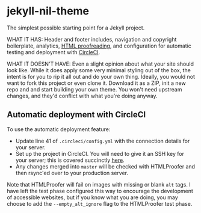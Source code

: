 # jekyll-nil-theme

The simplest possible starting point for a Jekyll project.

WHAT IT HAS: Header and footer includes, navigation and copyright boilerplate, analytics, [HTML proofreading](https://github.com/gjtorikian/html-proofer), and configuration for automatic testing and deployment with [CircleCI](https://circleci.com).

WHAT IT DOESN'T HAVE: Even a slight opinion about what your site should look like. While it does apply some very minimal styling out of the box, the intent is for you to rip it all out and do your own thing. Ideally, you would not want to fork this project or even clone it. Download it as a ZIP, init a new repo and and start building your own theme. You won't need upstream changes, and they'd conflict with what you're doing anyway.

## Automatic deployment with CircleCI

To use the automatic deployment feature:

* Update line 41 of `.circleci/config.yml` with the connection details for your server.
* Set up the project in CircleCI. You will need to give it an SSH key for your server; this is covered succinctly [here](https://circleci.com/docs/2.0/add-ssh-key/).
* Any changes merged into `master` will be checked with HTMLProofer and then rsync'ed over to your production server.

Note that HTMLProofer will fail on images with missing or blank `alt` tags. I have left the test phase configured this way to encourage the development of accessible websites, but if you know what you are doing, you may choose to add the `--empty_alt_ignore` flag to the HTMLProofer test phase.
